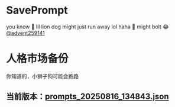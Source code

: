 # SavePrompt
you know 🫠 lil lion dog might just run away lol
haha 🐶 might bolt 😂 [@advent259141](https://github.com/advent259141)

# 人格市场备份
你知道的，小狮子狗可能会跑路

## 当前版本：[prompts_20250816_134843.json](https://github.com/Larch-C/SavePrompt/blob/main/prompts_20250816_134843.json)
